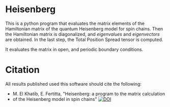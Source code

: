 Heisenberg
==========

This is a python program that evaluates the matrix elements of the Hamiltonian
matrix of the quantum Heisenberg model for spin chains. Then the Hamiltonian
matrix is diagonalized, and *eigenvalues* and *eigenvectors* are obtained. In
the last step, the Total Position Spread tensor is computed.

It evaluates the matrix in open, and periodic boundary conditions.

Citation
========

All results published used this software should cite the following:

- M. El Khatib, E. Fertitta, "Heisenberg: a program to the matrix calculation
- of the Heisenberg model in spin chains" [![DOI](https://zenodo.org/badge/4178/muammar/heisenberg.png)](http://dx.doi.org/10.5281/zenodo.12904)
